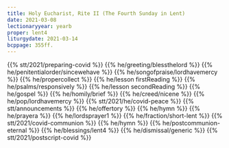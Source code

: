 ```yaml
---
title: Holy Eucharist, Rite II (The Fourth Sunday in Lent)
date: 2021-03-08
lectionaryyear: yearb
proper: lent4
liturgydate: 2021-03-14
bcppage: 355ff.
---
```

{{% stt/2021/preparing-covid %}}
{{% he/greeting/blessthelord %}}
{{% he/penitentialorder/sincewehave %}}
{{% he/songofpraise/lordhavemercy %}}
{{% he/propercollect %}}
{{% he/lesson firstReading %}}
{{% he/psalms/responsively %}}
{{% he/lesson secondReading %}}
{{% he/gospel %}}
{{% he/homily/brief %}}
{{% he/creed/nicene %}}
{{% he/pop/lordhavemercy %}}
{{% stt/2021/he/covid-peace %}}
{{% stt/announcements %}}
{{% he/offertory %}}
{{% he/hymn %}}
{{% he/prayera %}}
{{% he/lordsprayer1 %}}
{{% he/fraction/short-lent %}}
{{% stt/2021/covid-communion %}}
{{% he/hymn %}}
{{% he/postcommunion-eternal %}}
{{% he/blessings/lent4 %}}
{{% he/dismissal/generic %}}
{{% stt/2021/postscript-covid %}}
